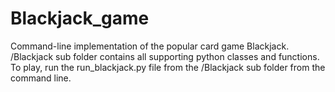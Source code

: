 # Blackjack_game

Command-line implementation of the popular card game Blackjack. /Blackjack sub folder contains all supporting python classes and functions. To play, run the run_blackjack.py file from the /Blackjack sub folder from the command line.
